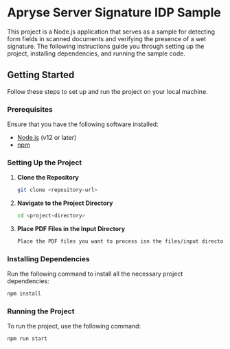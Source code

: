 
# Apryse Server Signature IDP Sample

This project is a Node.js application that serves as a sample for detecting form fields in scanned documents and verifying the presence of a wet signature. The following instructions guide you through setting up the project, installing dependencies, and running the sample code.

## Getting Started

Follow these steps to set up and run the project on your local machine.

### Prerequisites

Ensure that you have the following software installed:

- [Node.js](https://nodejs.org/en/download/) (v12 or later)
- [npm](https://www.npmjs.com/get-npm)

### Setting Up the Project

1. **Clone the Repository**

   ```bash
   git clone <repository-url>
   ```

2. **Navigate to the Project Directory**

   ```bash
   cd <project-directory>
   ```
3. **Place PDF Files in the Input Directory**
   ```bash
   Place the PDF files you want to process isn the files/input directory. Ensure that each PDF file is under 6 pages.
   ```

### Installing Dependencies

Run the following command to install all the necessary project dependencies:

```bash
npm install
```

### Running the Project

To run the project, use the following command:

```bash
npm run start
```

